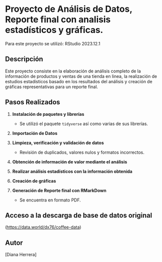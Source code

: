 # Proyecto de Análisis de Datos, Reporte final con analisis estadísticos y gráficas.

Para este proyecto se utilizó:
 RStudio 2023.12.1
 

## Descripción
Este proyecto consiste en la elaboración de análisis completo de la información de productos y ventas de una tienda en linea, la realización de estudios estadísticos basado en los resultados del análisis y creación de gráficas representativas para un reporte final.


## Pasos Realizados

1. **Instalación de paquetes y librerías**
   - Se utilizó el paquete `tidyverse` así como varias de sus librerías.
   
2. **Importación de Datos**
   
3. **Limpieza, verificación y validación de datos**
   - Revisión de duplicados, valores nulos y formatos incorrectos.

4. **Obtención de información de valor mediante el análisis**

5. **Realizar análisis estadísticos con la información obtenida**

6. **Creación de gráficas**
  
6. **Generación de Reporte final con RMarkDown**
   - Se encuentra en formato PDF.

## Acceso a la descarga de base de datos original
 (https://data.world/dx76/coffee-data)

## Autor
[Diana Herrera]

